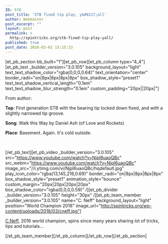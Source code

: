 ```yaml
---
ID: 578
post_title: 'STB fixed tip play, y&#8217;all'
author: Webmaster
post_excerpt: ""
layout: post
permalink: >
  http://spintricks.org/stb-fixed-tip-play-yall/
published: true
post_date: 2018-03-02 15:15:33
---
```

[et_pb_section bb_built="1"][et_pb_row][et_pb_column type="4_4"][et_pb_text _builder_version="3.0.105" background_layout="light" text_text_shadow_color="rgba(0,0,0,0.64)" text_orientation="center" border_radii="on|8px|8px|8px|8px" box_shadow_style="preset1" text_text_shadow_vertical_length="0.1em" text_text_shadow_blur_strength="0.1em" custom_padding="20px||20px|"]

From author:

<strong>Top</strong>: First generation STB with the bearing tip locked down fixed, and with a slightly narrowed tip groove.

<strong>Song</strong>: Walk this Way by Daniel Ash (of Love and Rockets)

<strong>Place</strong>: Basement. Again. It's cold outside.

&nbsp;

[/et_pb_text][et_pb_video _builder_version="3.0.105" src="https://www.youtube.com/watch?v=Njpl6uaoQBc" src_webm="https://www.youtube.com/watch?v=Njpl6uaoQBc" image_src="//i.ytimg.com/vi/Njpl6uaoQBc/hqdefault.jpg" play_icon_color="rgba(13,145,216,0.69)" border_radii="on|8px|8px|8px|8px" box_shadow_style="preset1" animation_style="bounce" custom_margin="20px|20px|20px|20px" box_shadow_color="rgba(0,0,0,0.59)" /][et_pb_divider _builder_version="3.0.105" height="30px" /][et_pb_team_member _builder_version="3.0.105" name="C. Neff" background_layout="light" position="World Champion 2016" image_url="http://spintricks.org/wp-content/uploads/2018/03/cneff.jpg"]

<a href="/tag/C.Neff">C.Neff</a>, 2016 world champion, spins since many years sharing lot of tricks, tips and tutorials...

[/et_pb_team_member][/et_pb_column][/et_pb_row][/et_pb_section]